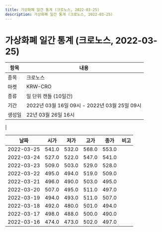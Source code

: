 ```yaml
---
title: 가상화폐 일간 통계 (크로노스, 2022-03-25)
description: 가상화폐 일간 통계 (크로노스, 2022-03-25)
---
```


가상화폐 일간 통계 (크로노스, 2022-03-25)
===

|항목|내용|
|--|--|
|종목|크로노스|
|마켓|KRW-CRO|
|종류|일 단위 캔들 (10일간)|
|기간|2022년 03월 16일 09시 - 2022년 03월 25일 09시|
|생성일|22년 03월 26일 16시|
|

|날짜|시가|저가|고가|종가|비고|
|--|--|--|--|--|--|
|2022-03-25|541.0|532.0|568.0|553.0|    |
|2022-03-24|527.0|522.0|547.0|541.0|    |
|2022-03-23|509.0|503.0|529.0|528.0|    |
|2022-03-22|495.0|494.0|519.0|509.0|    |
|2022-03-21|496.0|490.0|503.0|495.0|    |
|2022-03-20|507.0|495.0|511.0|497.0|    |
|2022-03-19|494.0|493.0|511.0|507.0|    |
|2022-03-18|492.0|480.0|501.0|494.0|    |
|2022-03-17|498.0|488.0|500.0|490.0|    |
|2022-03-16|474.0|473.0|502.0|497.0|    |
